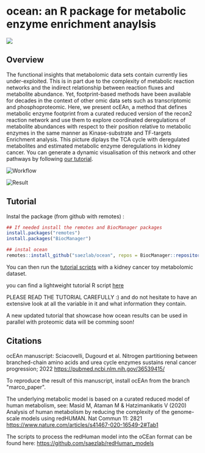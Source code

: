 # ocean: an R package for metabolic enzyme enrichment anaylsis

![](https://github.com/saezlab/ocean/blob/master/man/figures/full_logo.png?raw=true)

## Overview

The functional insights that metabolomic data sets contain currently lies
under-exploited. This is in part due to the complexity of metabolic reaction
networks and the indirect relationship between reaction fluxes and metabolite
abundance. Yet, footprint-based methods have been available for decades in the
context of other omic data sets such as transcriptomic and phosphoproteomic.
Here, we present ocEAn, a method that defines metabolic enzyme footprint from a
curated reduced version of the recon2 reaction network and use them to explore
coordinated deregulations of metabolite abundances with respect to their
position relative to metabolic enzymes in the same manner as Kinase-substrate
and TF-targets Enrichment analysis. This picture diplays the TCA cycle with
deregulated metabolites and estimated metabolic enzyme deregulations in kidney
cancer. You can generate a dynamic visualisation of this network and other
pathways by following
[our tutorial](https://saezlab.github.io/ocean/articles/ocean_intro.html).

![Workflow](https://github.com/saezlab/ocean/blob/master/man/figures/Summary.png?raw=true)

![Result](https://github.com/saezlab/ocean/blob/master/man/figures/TCA_shot.png?raw=true)

## Tutorial

Instal the package (from github with remotes) :

```r
## If needed install the remotes and BiocManager packages
install.packages("remotes")
install.packages("BiocManager")

## instal ocean
remotes::install_github("saezlab/ocean", repos = BiocManager::repositories())
```

You can then run the
[tutorial scripts](https://saezlab.github.io/ocean/articles/ocean_intro.html)
with a kidney cancer toy metabolomic dataset.

you can find a lightweight tutorial R script [here](https://github.com/saezlab/ocean/blob/master/vignettes/tutorial_ocEAn.R) 

PLEASE READ THE TUTORIAL CAREFULLY :) and do not hesitate to have an extensive
look at all the variable in it and what information they contain.

A new updated tutorial that showcase how ocean results can be used in parallel
with proteomic data will be comming soon!

## Citations

ocEAn manuscript: Sciacovelli, Dugourd et al. Nitrogen partitioning between
branched-chain amino acids and urea cycle enzymes sustains renal cancer
progression; 2022 https://pubmed.ncbi.nlm.nih.gov/36539415/

To reproduce the result of this manuscript, install ocEAn from the branch
"marco_paper".

The underlying metabolic model is based on a curated reduced model of human
metabolism, see: Masid M, Ataman M & Hatzimanikatis V (2020) Analysis of human
metabolism by reducing the complexity of the genome-scale models using
redHUMAN.
Nat Commun 11: 2821 https://www.nature.com/articles/s41467-020-16549-2#Tab1

The scripts to process the redHuman model into the oCEan format can be found
here: https://github.com/saezlab/redHuman_models
